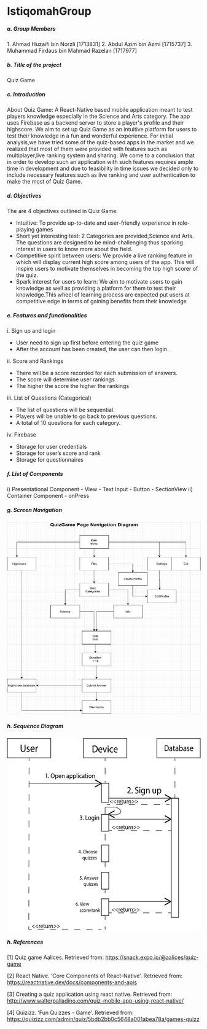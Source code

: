 # IstiqomahGroup

<h5>a. Group Members</h5>
  1. Ahmad Huzaifi bin Norzli [1713831]
  2. Abdul Azim bin Azmi [1715737]
  3. Muhammad Firdaus bin Mahmad Razelan [1717977]

<h5>b. Title of the project</h5>

  Quiz Game
 
<h5>c. Introduction</h5>
        About Quiz Game:
	A React-Native based mobile application meant to test players knowledge especially in the Science and Arts category. The app uses Firebase as a backend server to store a player's profile and their highscore. We aim to set up Quiz Game as an intuitive platform for users to test their knowledge in a fun and wonderful experience. For initial analysis,we have tried some of the quiz-based apps in the market and we realized that most of them were provided with features such as multiplayer,live ranking system and sharing. We come to a conclusion that in order to develop such an application with such features requires ample time in development and due to feasibility in time issues we decided only to include necessary features such as live ranking and user authentication to make the most of Quiz Game.

<h5>d. Objectives</h5> 

The are 4 objectives outlined in Quiz Game:
- Intuitive: To provide up-to-date and user-friendly experience in role-playing games
- Short yet interesting test: 2 Categories are provided,Science and Arts. The questions are designed to be mind-challenging thus sparking interest in users to know more about the field.
- Competitive spirit between users: We provide a live ranking feature in which will display current high score among users of the app. This will inspire users to motivate themselves in becoming the top high scorer of the quiz.
- Spark interest for users to learn: We aim to motivate users to gain knowledge as well as providing a platform for them to test their knowledge.This wheel of learning process are expected put users at competitive edge in terms of gaining benefits from their knowledge

<h5>e. Features and functionalities</h5>

i. Sign up and login
- User need to sign up first before entering the quiz game
- After the account has been created, the user can then login.

ii. Score and Rankings
- There will be a score recorded for each submission of answers.
- The score will determine user rankings
- The higher the score the higher the rankings

iii. List of Questions (Categorical)
- The list of questions will be sequential.
- Players will be unable to go back to previous questions.
- A total of 10 questions for each category.

iv. Firebase

- Storage for user credentials
- Storage for user’s score and rank
- Storage for questionnaires

<h5>f. List of Components</h5>

i)  Presentational Component
	- View
	- Text Input
	- Button
	- SectionView
ii) Container Component
	- onPress 
	
<h5>g. Screen Navigation</h5>
<img src = "NavigationDiagram.jpeg" width="600" height="500">

<h5>h. Sequence Diagram</h5>
<img src = "SequenceDiagram.jpeg" width="600" height="500">

<h5>h. References</h5>

[1] Quiz 		game 		Aalices. 		Retrieved 		from: https://snack.expo.io/@aalices/quiz-game

[2] React Native. ‘Core Components of React-Native’. Retrieved from: https://reactnative.dev/docs/components-and-apis

[3] Creating a quiz application using react native. Retrieved from:
http://www.walterpalladino.com/quiz-mobile-app-using-react-native/

[4] Quizizz. ‘Fun Quizzes - Game’. Retrieved from:
https://quizizz.com/admin/quiz/5bdb2bb0c5648a001abea78a/games-quizz
